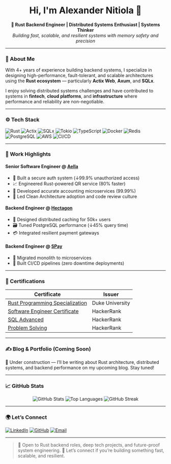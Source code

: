 

<!--
**the-cre8tor/the-cre8tor** is a ✨ _special_ ✨ repository because its `README.md` (this file) appears on your GitHub profile.

Here are some ideas to get you started:

- 🔭 I’m currently working on ...
- 🌱 I’m currently learning ...
- 👯 I’m looking to collaborate on ...
- 🤔 I’m looking for help with ...
- 💬 Ask me about ...
- 📫 How to reach me: ...
- 😄 Pronouns: ...
- ⚡ Fun fact: ...
-->

<h1 align="center">Hi, I'm Alexander Nitiola 👋</h1>
<p align="center">
  <b>🦀 Rust Backend Engineer | Distributed Systems Enthusiast | Systems Thinker</b><br/>
  <i>Building fast, scalable, and resilient systems with memory safety and precision</i>
</p>

---

### 🧠 About Me

With 4+ years of experience building backend systems, I specialize in designing high-performance, fault-tolerant, and scalable architectures using the **Rust ecosystem** — particularly **Actix Web**, **Axum**, and **SQLx**.

I enjoy solving distributed systems challenges and have contributed to systems in **fintech**, **cloud platforms**, and **infrastructure** where performance and reliability are non-negotiable.

---

### ⚙️ Tech Stack

![Rust](https://img.shields.io/badge/Rust-%23000000.svg?style=flat-square&logo=rust&logoColor=white)
![Actix](https://img.shields.io/badge/Actix-Web-blue?style=flat-square)
![SQLx](https://img.shields.io/badge/SQLx-%230071C5.svg?style=flat-square&logo=postgresql&logoColor=white)
![Tokio](https://img.shields.io/badge/Tokio-%232E3440.svg?style=flat-square&logo=tokio&logoColor=white)
![TypeScript](https://img.shields.io/badge/TypeScript-%23007ACC.svg?style=flat-square&logo=typescript&logoColor=white)
![Docker](https://img.shields.io/badge/Docker-%230db7ed.svg?style=flat-square&logo=docker&logoColor=white)
![Redis](https://img.shields.io/badge/Redis-%23DC382D.svg?style=flat-square&logo=redis&logoColor=white)
![PostgreSQL](https://img.shields.io/badge/PostgreSQL-%23336791.svg?style=flat-square&logo=postgresql&logoColor=white)
![AWS](https://img.shields.io/badge/AWS-%23FF9900.svg?style=flat-square&logo=amazonaws&logoColor=white)
![CI/CD](https://img.shields.io/badge/CI/CD-blueviolet?style=flat-square)

---

### 🏢 Work Highlights

#### **Senior Software Engineer @ [Aella](https://aellaapp.com/)**

- 🔐 Built a secure auth system (↓99.9% unauthorized access)
- 📈 Engineered Rust-powered QR service (80% faster)
- 💸 Developed accurate accounting microservices (99.99%)
- 🧭 Led Clean Architecture adoption and code review culture

#### **Backend Engineer @ [Hectagon](https://www.linkedin.com/company/hectagon-technology)**

- 🧠 Designed distributed caching for 50k+ users
- 🗃️ Tuned PostgreSQL performance (↓45% query time)
- 💳 Integrated resilient payment gateways

#### **Backend Engineer @ [SPay](https://spaybusiness.com/)**

- 🔁 Migrated monolith to microservices
- 🚀 Built CI/CD pipelines (zero downtime deployments)

---

### 📜 Certifications

| Certificate                                                                                                     | Issuer          |
| --------------------------------------------------------------------------------------------------------------- | --------------- |
| [Rust Programming Specialization](https://www.coursera.org/account/accomplishments/specialization/J7SG3N3JEFNA) | Duke University |
| [Software Engineer Certificate](https://www.hackerrank.com/certificates/513a1c595ca4)                           | HackerRank      |
| [SQL Advanced](https://www.hackerrank.com/certificates/749c443e9f68)                                            | HackerRank      |
| [Problem Solving](https://www.hackerrank.com/certificates/96f3ad900bbe)                                         | HackerRank      |

---

### ✍️ Blog & Portfolio (Coming Soon)

🚧 Under construction — I’ll be writing about Rust architecture, distributed systems, and backend performance on my upcoming blog. Stay tuned!

---

### 📈 GitHub Stats

<p align="center">
  <img src="https://github-readme-stats.vercel.app/api?username=the-cre8tor&show_icons=true&theme=tokyonight&hide_border=true" alt="GitHub Stats" />
  <img src="https://github-readme-stats.vercel.app/api/top-langs/?username=the-cre8tor&layout=compact&theme=tokyonight&hide_border=true" alt="Top Languages" />
  <img src="https://github-readme-streak-stats.herokuapp.com/?user=the-cre8tor&theme=tokyonight&hide_border=true" alt="GitHub Streak" />
</p>

---

### 🌍 Let’s Connect

[![LinkedIn](https://img.shields.io/badge/LinkedIn-blue?style=flat-square&logo=linkedin&logoColor=white)](https://www.linkedin.com/in/thecre8tor/)
[![GitHub](https://img.shields.io/badge/GitHub-%2312100E.svg?style=flat-square&logo=github&logoColor=white)](https://github.com/the-cre8tor)
[![Email](https://img.shields.io/badge/Email-cre8tor.alexander@gmail.com-red?style=flat-square&logo=gmail&logoColor=white)](mailto:cre8tor.alexander@gmail.com)

---

> 🚀 Open to Rust backend roles, deep tech projects, and future-proof system engineering.
> 💬 Let’s connect if you’re building something fast, scalable, and resilient.
